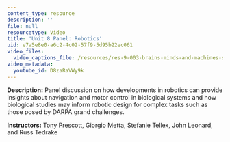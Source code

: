 ```yaml
---
content_type: resource
description: ''
file: null
resourcetype: Video
title: 'Unit 8 Panel: Robotics'
uid: e7a5e8e0-a6c2-4c02-57f9-5d95b22ec061
video_files:
  video_captions_file: /resources/res-9-003-brains-minds-and-machines-summer-course-summer-2015/unit-8.-robotics/unit-8-panel-robotics/D8zaRaVWy9k.vtt
video_metadata:
  youtube_id: D8zaRaVWy9k
---
```


**Description:** Panel discussion on how developments in robotics can provide insights about navigation and motor control in biological systems and how biological studies may inform robotic design for complex tasks such as those posed by DARPA grand challenges.

**Instructors:** Tony Prescott, Giorgio Metta, Stefanie Tellex, John Leonard, and Russ Tedrake